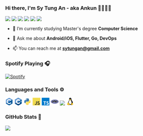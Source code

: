 ### Hi there, I'm Sy Tung An - aka Ankun 👋👨‍💻👊
&nbsp;&nbsp;&nbsp;&nbsp;
[<img align="left" width="20px" src="https://simpleicons.org/icons/firefoxbrowser.svg" />][website]
[<img align="left" width="20px" src="https://simpleicons.org/icons/discord.svg" />][discord]
[<img align="left" width="20px" src="https://simpleicons.org/icons/facebook.svg" />][facebook]
[<img align="left" width="20px" src="https://simpleicons.org/icons/linkedin.svg" />][linkedin]
[<img align="left" width="20px" src="https://simpleicons.org/icons/twitter.svg" />][twitter]
[<img align="left" width="20px" src="https://simpleicons.org/icons/hackerrank.svg" />][hackerrank]
<br>

- 🌱 I’m currently studying Master's degree **Computer Science**

- 💬 Ask me about **Android/iOS, Flutter, Go, DevOps**

- 📫 You can reach me at **sytungan@gmail.com**
  

### Spotify Playing 🎧
[![Spotify](https://novatorem.sytungan.vercel.app/api/spotify)](https://open.spotify.com/user/3psex7ajsp096vowhb9j219yr)

### Languages and Tools ⚙️
<code><img width="25px" src="https://raw.githubusercontent.com/devicons/devicon/master/icons/c/c-original.svg"></code>
<code><img width="25px" src="https://raw.githubusercontent.com/devicons/devicon/master/icons/cplusplus/cplusplus-original.svg"></code>
<code><img width="25px" src="https://raw.githubusercontent.com/devicons/devicon/master/icons/python/python-original.svg"></code>
<code><img width="25px" src="https://raw.githubusercontent.com/devicons/devicon/master/icons/javascript/javascript-original.svg"></code>
<code><img width="25px" src="https://raw.githubusercontent.com/devicons/devicon/master/icons/typescript/typescript-original.svg"></code>
<code><img width="25px" src="https://raw.githubusercontent.com/devicons/devicon/master/icons/php/php-original.svg"></code>
<code><img width="25px" src="https://www.vectorlogo.zone/logos/git-scm/git-scm-icon.svg"></code>
<code><img width="25px" src="https://raw.githubusercontent.com/devicons/devicon/master/icons/linux/linux-original.svg"></code>

### GitHub Stats 🤏
  <img align="center" src="https://github-readme-stats.sytungan.vercel.app/api?username=sytungan&show_icons=true&hide_border=true&theme=omni"/>
<!-- Ref -->

[website]: https://sytungan.github.io
[twitter]: https://twitter.com/sytungan
[linkedin]: https://linkedin.com/in/sytungan
[facebook]: https://facebook.com/sytungan
[discord]: https://discord.gg/Wc3wYfZ
[hackerrank]: https://www.hackerrank.com/sytungan
